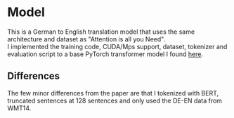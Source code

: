 # Model
This is a German to English translation model that uses the same architecture and dataset as "Attention is all you Need".  
I implemented the training code, CUDA/Mps support, dataset, tokenizer and evaluation script to a base PyTorch transformer model I found [here](https://medium.com/towards-data-science/build-your-own-transformer-from-scratch-using-pytorch-84c850470dcb).  
## Differences
The few minor differences from the paper are that I tokenized with BERT, truncated sentences at 128 sentences and only used the DE-EN data from WMT14.  